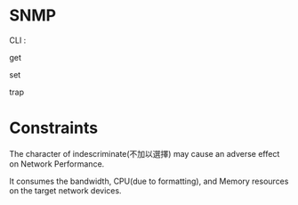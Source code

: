 # SNMP

CLI :

get

set 

trap

# Constraints

The character of indescriminate(不加以選擇) may cause an adverse effect on Network Performance. 

It consumes the bandwidth, CPU(due to formatting), and Memory resources on the target network devices.  
